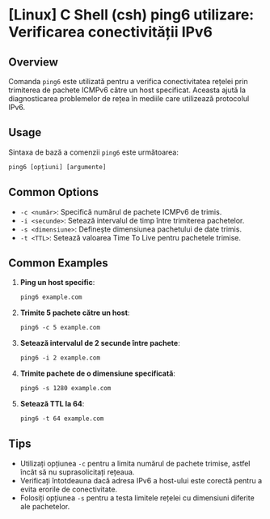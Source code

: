 # [Linux] C Shell (csh) ping6 utilizare: Verificarea conectivității IPv6

## Overview
Comanda `ping6` este utilizată pentru a verifica conectivitatea rețelei prin trimiterea de pachete ICMPv6 către un host specificat. Aceasta ajută la diagnosticarea problemelor de rețea în mediile care utilizează protocolul IPv6.

## Usage
Sintaxa de bază a comenzii `ping6` este următoarea:

```csh
ping6 [opțiuni] [argumente]
```

## Common Options
- `-c <număr>`: Specifică numărul de pachete ICMPv6 de trimis.
- `-i <secunde>`: Setează intervalul de timp între trimiterea pachetelor.
- `-s <dimensiune>`: Definește dimensiunea pachetului de date trimis.
- `-t <TTL>`: Setează valoarea Time To Live pentru pachetele trimise.

## Common Examples
1. **Ping un host specific**:
   ```csh
   ping6 example.com
   ```

2. **Trimite 5 pachete către un host**:
   ```csh
   ping6 -c 5 example.com
   ```

3. **Setează intervalul de 2 secunde între pachete**:
   ```csh
   ping6 -i 2 example.com
   ```

4. **Trimite pachete de o dimensiune specificată**:
   ```csh
   ping6 -s 1280 example.com
   ```

5. **Setează TTL la 64**:
   ```csh
   ping6 -t 64 example.com
   ```

## Tips
- Utilizați opțiunea `-c` pentru a limita numărul de pachete trimise, astfel încât să nu suprasolicitați rețeaua.
- Verificați întotdeauna dacă adresa IPv6 a host-ului este corectă pentru a evita erorile de conectivitate.
- Folosiți opțiunea `-s` pentru a testa limitele rețelei cu dimensiuni diferite ale pachetelor.